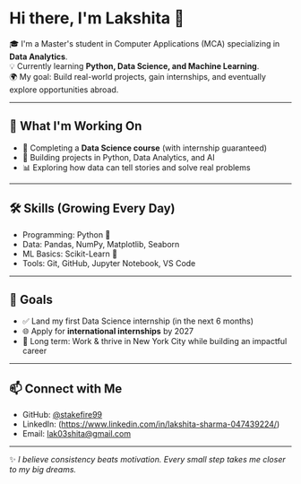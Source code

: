 # Hi there, I'm Lakshita 👋

🎓 I'm a Master's student in Computer Applications (MCA) specializing in **Data Analytics**.  
💡 Currently learning **Python, Data Science, and Machine Learning**.  
🌍 My goal: Build real-world projects, gain internships, and eventually explore opportunities abroad.  

---

## 🚀 What I'm Working On
- 📘 Completing a **Data Science course** (with internship guaranteed)  
- 🔨 Building projects in Python, Data Analytics, and AI  
- 📊 Exploring how data can tell stories and solve real problems  

---

## 🛠️ Skills (Growing Every Day)
- Programming: Python 🐍  
- Data: Pandas, NumPy, Matplotlib, Seaborn  
- ML Basics: Scikit-Learn 🤖  
- Tools: Git, GitHub, Jupyter Notebook, VS Code  

---

## 🎯 Goals
- ✅ Land my first Data Science internship (in the next 6 months)  
- 🌐 Apply for **international internships** by 2027  
- 🗽 Long term: Work & thrive in New York City while building an impactful career  

---

## 📫 Connect with Me
- GitHub: [@stakefire99](https://github.com/stakefire99)  
- LinkedIn: (https://www.linkedin.com/in/lakshita-sharma-047439224/)
- Email: lak03shita@gmail.com 

---
✨ *I believe consistency beats motivation. Every small step takes me closer to my big dreams.*
